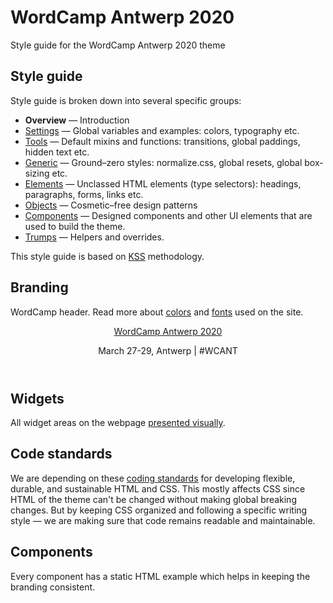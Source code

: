 # WordCamp Antwerp 2020

Style guide for the WordCamp Antwerp 2020 theme

## Style guide

Style guide is broken down into several specific groups:

* **Overview** — Introduction
* [Settings](section-1.html) — Global variables and examples: colors, typography etc.
* [Tools](section-2.html) — Default mixins and functions: transitions, global paddings, hidden text etc.
* [Generic](section-3.html) — Ground–zero styles: normalize.css, global resets, global box-sizing etc.
* [Elements](section-4.html) — Unclassed HTML elements (type selectors): headings, paragraphs, forms, links etc.
* [Objects](section-5.html) — Cosmetic–free design patterns
* [Components](section-6.html) — Designed components and other UI elements that are used to build the theme.
* [Trumps](section-7.html) — Helpers and overrides.

This style guide is based on [KSS](http://warpspire.com/kss/) methodology.

## Branding

WordCamp header. Read more about [colors](section-1.html#kssref-1-colors) and [fonts](section-1.html#kssref-1-typography) used on the site.

<header id="masthead" class="site-header" role="banner">
  <div class="custom-header">
    <div class="site-branding">
      <p class="site-title"><a href="#" rel="home">WordCamp Antwerp 2020</a></p>
      <p class="site-description">March 27-29, Antwerp | #WCANT</p>
    </div><!-- .site-branding -->
  </div>
  <!-- #site-navigation -->
</header><!-- #masthead -->

## Widgets

All widget areas on the webpage [presented visually](section-6.html#kssref-6-widget-areas).

## Code standards

We are depending on these [coding standards](http://codeguide.co/) for developing flexible, durable, and sustainable HTML and CSS. This mostly affects CSS since HTML of the theme can't be changed without making global breaking changes. But by keeping CSS organized and following a specific writing style — we are making sure that code remains readable and maintainable.

## Components

Every component has a static HTML example which helps in keeping the branding consistent.
